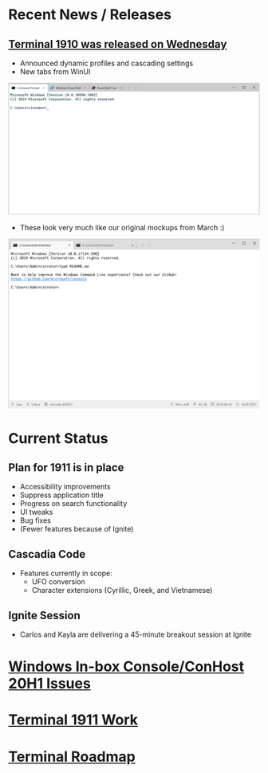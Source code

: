 # Recent News / Releases

## [Terminal 1910 was released on Wednesday][1]

* Announced dynamic profiles and cascading settings
* New tabs from WinUI

![Terminal v0.6](./images/terminal-0.6.png "Terminal v0.6")

* These look very much like our original mockups from March :)

![Terminal Mockup](./images/terminal-mockup.png "Terminal Mockup")

# Current Status

## Plan for 1911 is in place

* Accessibility improvements
* Suppress application title
* Progress on search functionality
* UI tweaks
* Bug fixes
* (Fewer features because of Ignite)

## Cascadia Code

* Features currently in scope:
    * UFO conversion
    * Character extensions (Cyrillic, Greek, and Vietnamese)

## Ignite Session

* Carlos and Kayla are delivering a 45-minute breakout session at Ignite

# [Windows In-box Console/ConHost 20H1 Issues][2]

# [Terminal 1911 Work][3]

# [Terminal Roadmap][4]

[1]: https://devblogs.microsoft.com/commandline/windows-terminal-preview-1910-release/
[2]: https://github.com/microsoft/terminal/milestone/9
[3]: https://github.com/microsoft/terminal/milestone/16
[4]: https://github.com/microsoft/terminal/blob/master/doc/terminal-v1-roadmap.md
